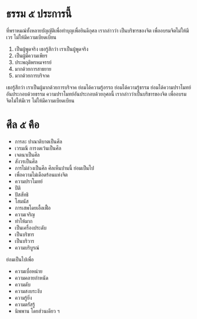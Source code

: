 # ธรรม ๕ ประการนี้ 
ที่พราหมณ์ทั้งหลายบัญญัติเพื่อทำบุญเพื่อยินดีกุศล 
เรากล่าวว่า เป็นบริขารของจิต เพื่ออบรมจิตไม่ให้มีเวร ไม่ให้มีความเบียดเบียน

1. เป็นผู้พูดจริง เธอรู้สึกว่า เราเป็นผู้พูดจริง
2. เป็นผู้มีความเพียร
3. ประพฤติพรหมจรรย์
4. มากด้วยการสาธยาย
5. มากด้วยการบริจาค 

เธอรู้สึกว่า เราเป็นผู้มากด้วยการบริจาค ย่อมได้ความรู้อรรถ ย่อมได้ความรู้ธรรม ย่อมได้ความปราโมทย์อันประกอบด้วยธรรม ความปราโมทย์อันประกอบด้วยกุศลนี้
เรากล่าวว่าเป็นบริขารของจิต เพื่ออบรมจิตไม่ให้มีเวร ไม่ให้มีความเบียดเบียน 

# ศีล ๕ คือ 
- การละ ปาณาติบาตเป็นศีล
- เวรมณี การงดเว้นเป็นศีล
- เจตนาเป็นศีล
- สังวรเป็นศีล
- การไม่ล่วงเป็นศีล
ศีลเห็นปานนี้ ย่อมเป็นไป
- เพื่อความไม่เดือดร้อนแห่งจิต 
- ความปราโมทย์
- ปีติ
- ปัสสัทธิ
- โสมนัส 
- การเสพโดยเอื้อเฟื้อ 
- ความเจริญ 
- ทำให้มาก 
- เป็นเครื่องประดับ 
- เป็นบริขาร 
- เป็นบริวาร 
- ความบริบูรณ์ 

ย่อมเป็นไปเพื่อ
- ความเบื่อหน่าย 
- ความคลายกำหนัด 
- ความดับ 
- ความสงบระงับ 
- ความรู้ยิ่ง 
- ความตรัสรู้ 
- นิพพาน โดยส่วนเดียว ฯ
